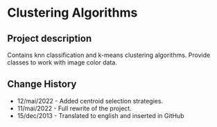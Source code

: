 # Clustering Algorithms

## Project description

Contains knn classification and k-means clustering algorithms. Provide classes to work with image color data.

## Change History

- 12/mai/2022 - Added centroid selection strategies.
- 11/mai/2022 - Full rewrite of the project. 
- 15/dec/2013 - Translated to english and inserted in GitHub